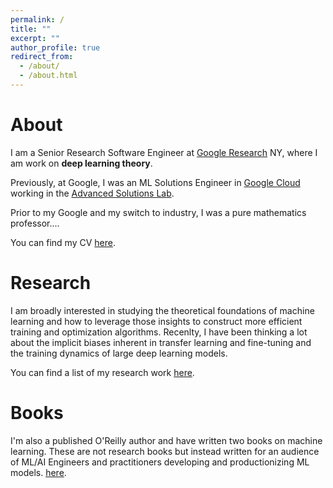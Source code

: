 ```yaml
---
permalink: /
title: ""
excerpt: ""
author_profile: true
redirect_from:
  - /about/
  - /about.html
---
```


# About

I am a Senior Research Software Engineer at [Google Research](https://research.google/) NY, where I am work on **deep learning theory**.


Previously, at Google, I was an ML Solutions Engineer in [Google Cloud](https://cloud.google.com/?e=0) working in the [Advanced Solutions Lab](https://cloud.google.com/asl).

Prior to my Google and my switch to industry, I was a pure mathematics professor....

You can find my CV [here](files/munn_resume.pdf).

# Research

I am broadly interested in studying the theoretical foundations of machine learning and how to leverage those insights to construct more efficient training and optimization algorithms. Recenlty, I have been thinking a lot about the implicit biases inherent in transfer learning and fine-tuning and the training dynamics of large deep learning models. 

You can find a list of my research work
[here](https://munnm.github.io/research/). 

# Books

I'm also a published O'Reilly author and have written two books on machine learning. These are not research books but instead written for an audience of ML/AI Engineers and practitioners developing and productionizing ML models. 
[here](https://munnm.github.io/books/).
